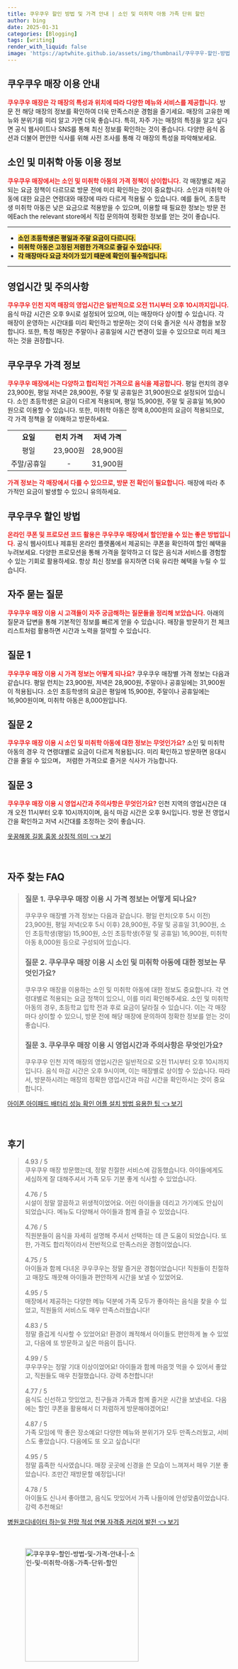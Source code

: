 ```yaml
---
title: 쿠우쿠우 할인 방법 및 가격 안내 | 소인 및 미취학 아동 가족 단위 할인
author: bing
date: 2025-01-31
categories: [Blogging]
tags: [writing]
render_with_liquid: false
image: 'https://aptwhite.github.io/assets/img/thumbnail/쿠우쿠우-할인-방법-및-가격-안내-|-소인-및-미취학-아동-가족-단위-할인.webp'
---
```



<h2 id='쿠우쿠우 매장 이용 안내'>쿠우쿠우 매장 이용 안내</h2>

<p><b><span style="color: #ee2323;">쿠우쿠우 매장은 각 매장의 특성과 위치에 따라 다양한 메뉴와 서비스를 제공합니다.</span></b> 방문 전 해당 매장의 정보를 확인하여 더욱 만족스러운 경험을 즐기세요. 매장의 고유한 메뉴와 분위기를 미리 알고 가면 더욱 좋습니다. 특히, 자주 가는 매장의 특징을 알고 싶다면 공식 웹사이트나 SNS를 통해 최신 정보를 확인하는 것이 좋습니다. 다양한 음식 옵션과 더불어 편안한 식사를 위해 사전 조사를 통해 각 매장의 특성을 파악해보세요.</p>

<h2 id='소인 및 미취학 아동 이용 정보'>소인 및 미취학 아동 이용 정보</h2>

<p><b><span style="color: #ee2323;">쿠우쿠우 매장에서는 소인 및 미취학 아동의 가격 정책이 상이합니다.</span></b> 각 매장별로 제공되는 요금 정책이 다르므로 방문 전에 미리 확인하는 것이 중요합니다. 소인과 미취학 아동에 대한 요금은 연령대와 매장에 따라 다르게 적용될 수 있습니다. 예를 들어, 초등학생 미취학 아동은 낮은 요금으로 적용받을 수 있으며, 이용할 때 필요한 정보는 방문 전에Each the relevant store에서 직접 문의하여 정확한 정보를 얻는 것이 좋습니다.</p>

<hr />

<ul>
    <li><b><span style="background-color: #ffe066;">소인 초등학생은 평일과 주말 요금이 다르니다.</span></b></li>
    <li><b><span style="background-color: #ffe066;">미취학 아동은 고정된 저렴한 가격으로 즐길 수 있습니다.</span></b></li>
    <li><b><span style="background-color: #ffe066;">각 매장마다 요금 차이가 있기 때문에 확인이 필수적입니다.</span></b></li>
</ul>

<hr />

<h2 id='영업시간 및 주의사항'>영업시간 및 주의사항</h2>

<p><b><span style="color: #ee2323;">쿠우쿠우 인천 지역 매장의 영업시간은 일반적으로 오전 11시부터 오후 10시까지입니다.</span></b> 음식 마감 시간은 오후 9시로 설정되어 있으며, 이는 매장마다 상이할 수 있습니다. 각 매장이 운영하는 시간대를 미리 확인하고 방문하는 것이 더욱 즐거운 식사 경험을 보장합니다. 또한, 특정 매장은 주말이나 공휴일에 시간 변경이 있을 수 있으므로 미리 체크하는 것을 권장합니다.</p>

<h2 id='쿠우쿠우 가격 정보'>쿠우쿠우 가격 정보</h2>

<p><b><span style="color: #ee2323;">쿠우쿠우 매장에서는 다양하고 합리적인 가격으로 음식을 제공합니다.</span></b> 평일 런치의 경우 23,900원, 평일 저녁은 28,900원, 주말 및 공휴일은 31,900원으로 설정되어 있습니다. 소인 초등학생은 요금이 다르게 적용되며, 평일 15,900원, 주말 및 공휴일 16,900원으로 이용할 수 있습니다. 또한, 미취학 아동은 정액 8,000원의 요금이 적용되므로, 각 가격 정책을 잘 이해하고 방문하세요.</p>

<table>
    <tr>
        <td style="text-align: center; height: 17px;"><b>요일</b></td>
        <td style="text-align: center; height: 17px;"><b>런치 가격</b></td>
        <td style="text-align: center; height: 17px;"><b>저녁 가격</b></td>
    </tr>
    <tr>
        <td style="text-align: center; height: 17px;">평일</td>
        <td style="text-align: center; height: 17px;">23,900원</td>
        <td style="text-align: center; height: 17px;">28,900원</td>
    </tr>
    <tr>
        <td style="text-align: center; height: 17px;">주말/공휴일</td>
        <td style="text-align: center; height: 17px;">-</td>
        <td style="text-align: center; height: 17px;">31,900원</td>
    </tr>
</table>

<p><b><span style="color: #ee2323;">가격 정보는 각 매장에서 다를 수 있으므로, 방문 전 확인이 필요합니다.</span></b> 매장에 따라 추가적인 요금이 발생할 수 있으니 유의하세요.</p>

<h2 id='쿠우쿠우 할인 방법'>쿠우쿠우 할인 방법</h2>

<p><b><span style="color: #ee2323;">온라인 쿠폰 및 프로모션 코드 활용은 쿠우쿠우 매장에서 할인받을 수 있는 좋은 방법입니다.</span></b> 공식 웹사이트나 제휴된 온라인 플랫폼에서 제공되는 쿠폰을 확인하여 할인 혜택을 누려보세요. 다양한 프로모션을 통해 가격을 절약하고 더 많은 음식과 서비스를 경험할 수 있는 기회로 활용하세요. 항상 최신 정보를 유지하면 더욱 유리한 혜택을 누릴 수 있습니다.</p>

<h2 id='자주 묻는 질문'>자주 묻는 질문</h2>

<p><b><span style="color: #ee2323;">쿠우쿠우 매장 이용 시 고객들이 자주 궁금해하는 질문들을 정리해 보았습니다.</span></b> 아래의 질문과 답변을 통해 기본적인 정보를 빠르게 얻을 수 있습니다. 매장을 방문하기 전 체크리스트처럼 활용하면 시간과 노력을 절약할 수 있습니다.</p>

<h2 id='질문 1'>질문 1</h2>

<p><b><span style="color: #ee2323;">쿠우쿠우 매장 이용 시 가격 정보는 어떻게 되나요?</span></b> 쿠우쿠우 매장별 가격 정보는 다음과 같습니다. 평일 런치는 23,900원, 저녁은 28,900원, 주말이나 공휴일에는 31,900원이 적용됩니다. 소인 초등학생의 요금은 평일에 15,900원, 주말이나 공휴일에는 16,900원이며, 미취학 아동은 8,000원입니다.</p>

<h2 id='질문 2'>질문 2</h2>

<p><b><span style="color: #ee2323;">쿠우쿠우 매장 이용 시 소인 및 미취학 아동에 대한 정보는 무엇인가요?</span></b> 소인 및 미취학 아동의 경우 각 연령대별로 요금이 다르게 적용됩니다. 미리 확인하고 방문하면 응대시간을 줄일 수 있으며， 저렴한 가격으로 즐거운 식사가 가능합니다.</p>

<h2 id='질문 3'>질문 3</h2>

<p><b><span style="color: #ee2323;">쿠우쿠우 매장 이용 시 영업시간과 주의사항은 무엇인가요?</span></b> 인천 지역의 영업시간은 대개 오전 11시부터 오후 10시까지이며, 음식 마감 시간은 오후 9시입니다. 방문 전 영업시간을 확인하고 저녁 시간대를 조정하는 것이 좋습니다.</p>


<p><a class="click-button" title="옷꿈해몽 길몽 흉몽 상징적 의미" href="https://aptwhite.github.io/posts/%EC%98%B7%EA%BF%88%ED%95%B4%EB%AA%BD-%EA%B8%B8%EB%AA%BD-%ED%9D%89%EB%AA%BD-%EC%83%81%EC%A7%95%EC%A0%81-%EC%9D%98%EB%AF%B8/" rel="dofollow">옷꿈해몽 길몽 흉몽 상징적 의미 👈 보기</a></p><br>
<h2 id='자주_찾는_FAQ'>자주 찾는 FAQ</h2>
<div itemscope="" itemtype="https://schema.org/FAQPage"> 
<blockquote> 
<div itemscope="" itemprop="mainEntity" itemtype="https://schema.org/Question"> 
<h3 itemprop="name">질문 1. 쿠우쿠우 매장 이용 시 가격 정보는 어떻게 되나요?</h3> 
<div itemscope="" itemprop="acceptedAnswer" itemtype="https://schema.org/Answer"> 
<span itemprop="text"> 
<p>쿠우쿠우 매장별 가격 정보는 다음과 같습니다. 평일 런치(오후 5시 이전) 23,900원, 평일 저녁(오후 5시 이후) 28,900원, 주말 및 공휴일 31,900원, 소인 초등학생(평일) 15,900원, 소인 초등학생(주말 및 공휴일) 16,900원, 미취학 아동 8,000원 등으로 구성되어 있습니다.</p> 
</span> 
</div> 
</div> 

<div itemscope="" itemprop="mainEntity" itemtype="https://schema.org/Question"> 
<h3 itemprop="name">질문 2. 쿠우쿠우 매장 이용 시 소인 및 미취학 아동에 대한 정보는 무엇인가요?</h3> 
<div itemscope="" itemprop="acceptedAnswer" itemtype="https://schema.org/Answer"> 
<span itemprop="text"> 
<p>쿠우쿠우 매장을 이용하는 소인 및 미취학 아동에 대한 정보도 중요합니다. 각 연령대별로 적용되는 요금 정책이 있으니, 이를 미리 확인해주세요. 소인 및 미취학 아동의 경우, 초등학교 입학 전과 후로 요금이 달라질 수 있습니다. 이는 각 매장마다 상이할 수 있으니, 방문 전에 해당 매장에 문의하여 정확한 정보를 얻는 것이 좋습니다.</p> 
</span> 
</div> 
</div> 

<div itemscope="" itemprop="mainEntity" itemtype="https://schema.org/Question"> 
<h3 itemprop="name">질문 3. 쿠우쿠우 매장 이용 시 영업시간과 주의사항은 무엇인가요?</h3> 
<div itemscope="" itemprop="acceptedAnswer" itemtype="https://schema.org/Answer"> 
<span itemprop="text"> 
<p>쿠우쿠우 인천 지역 매장의 영업시간은 일반적으로 오전 11시부터 오후 10시까지입니다. 음식 마감 시간은 오후 9시이며, 이는 매장별로 상이할 수 있습니다. 따라서, 방문하시려는 매장의 정확한 영업시간과 마감 시간을 확인하시는 것이 중요합니다.</p> 
</span> 
</div> 
</div> 
</blockquote> 
</div>
<p><a class="click-button" title="아이폰 아이패드 배터리 성능 확인 어플 설치 방법 유용한 팁" href="https://aptwhite.github.io/posts/%EC%95%84%EC%9D%B4%ED%8F%B0-%EC%95%84%EC%9D%B4%ED%8C%A8%EB%93%9C-%EB%B0%B0%ED%84%B0%EB%A6%AC-%EC%84%B1%EB%8A%A5-%ED%99%95%EC%9D%B8-%EC%96%B4%ED%94%8C-%EC%84%A4%EC%B9%98-%EB%B0%A9%EB%B2%95-%EC%9C%A0%EC%9A%A9%ED%95%9C-%ED%8C%81/" rel="dofollow">아이폰 아이패드 배터리 성능 확인 어플 설치 방법 유용한 팁 👈 보기</a></p><br>
<h2 id='후기'>후기</h2>
<div itemscope itemtype="https://schema.org/Product">
  <blockquote>
  <div itemprop="review" itemscope itemtype="https://schema.org/Review">
      <div itemprop="reviewRating" itemscope itemtype="https://schema.org/Rating"> <span itemprop="ratingValue">4.93</span> / <span itemprop="bestRating">5</span> </div>
      <span itemprop="reviewBody">쿠우쿠우 매장 방문했는데, 정말 친절한 서비스에 감동했습니다. 아이들에게도 세심하게 잘 대해주셔서 가족 모두 기분 좋게 식사할 수 있었습니다.</span>
  </div>
  <br>
  <div itemprop="review" itemscope itemtype="https://schema.org/Review">
      <div itemprop="reviewRating" itemscope itemtype="https://schema.org/Rating"> <span itemprop="ratingValue">4.76</span> / <span itemprop="bestRating">5</span> </div>
      <span itemprop="reviewBody">시설이 정말 깔끔하고 위생적이었어요. 어린 아이들을 데리고 가기에도 안심이 되었습니다. 메뉴도 다양해서 아이들과 함께 즐길 수 있었습니다.</span>
  </div>
  <br>
  <div itemprop="review" itemscope itemtype="https://schema.org/Review">
      <div itemprop="reviewRating" itemscope itemtype="https://schema.org/Rating"> <span itemprop="ratingValue">4.76</span> / <span itemprop="bestRating">5</span> </div>
      <span itemprop="reviewBody">직원분들이 음식을 자세히 설명해 주셔서 선택하는 데 큰 도움이 되었습니다. 또한, 가격도 합리적이라서 전반적으로 만족스러운 경험이었습니다.</span>
  </div>
  <br>
  <div itemprop="review" itemscope itemtype="https://schema.org/Review">
      <div itemprop="reviewRating" itemscope itemtype="https://schema.org/Rating"> <span itemprop="ratingValue">4.75</span> / <span itemprop="bestRating">5</span> </div>
      <span itemprop="reviewBody">아이들과 함께 다녀온 쿠우쿠우는 정말 즐거운 경험이었습니다! 직원들이 친절하고 매장도 깨끗해 아이들과 편안하게 시간을 보낼 수 있었어요.</span>
  </div>
  <br>
  <div itemprop="review" itemscope itemtype="https://schema.org/Review">
      <div itemprop="reviewRating" itemscope itemtype="https://schema.org/Rating"> <span itemprop="ratingValue">4.95</span> / <span itemprop="bestRating">5</span> </div>
      <span itemprop="reviewBody">매장에서 제공하는 다양한 메뉴 덕분에 가족 모두가 좋아하는 음식을 찾을 수 있었고, 직원들의 서비스도 매우 만족스러웠습니다!</span>
  </div>
  <br>
  <div itemprop="review" itemscope itemtype="https://schema.org/Review">
      <div itemprop="reviewRating" itemscope itemtype="https://schema.org/Rating"> <span itemprop="ratingValue">4.83</span> / <span itemprop="bestRating">5</span> </div>
      <span itemprop="reviewBody">정말 즐겁게 식사할 수 있었어요! 환경이 쾌적해서 아이들도 편안하게 놀 수 있었고, 다음에 또 방문하고 싶은 마음이 듭니다.</span>
  </div>
  <br>
  <div itemprop="review" itemscope itemtype="https://schema.org/Review">
      <div itemprop="reviewRating" itemscope itemtype="https://schema.org/Rating"> <span itemprop="ratingValue">4.99</span> / <span itemprop="bestRating">5</span> </div>
      <span itemprop="reviewBody">쿠우쿠우는 정말 기대 이상이었어요! 아이들과 함께 마음껏 먹을 수 있어서 좋았고, 직원들도 매우 친절했습니다. 강력 추천합니다!</span>
  </div>
  <br>
  <div itemprop="review" itemscope itemtype="https://schema.org/Review">
      <div itemprop="reviewRating" itemscope itemtype="https://schema.org/Rating"> <span itemprop="ratingValue">4.77</span> / <span itemprop="bestRating">5</span> </div>
      <span itemprop="reviewBody">음식도 신선하고 맛있었고, 친구들과 가족과 함께 즐거운 시간을 보냈네요. 다음에는 할인 쿠폰을 활용해서 더 저렴하게 방문해야겠어요!</span>
  </div>
  <br>
  <div itemprop="review" itemscope itemtype="https://schema.org/Review">
      <div itemprop="reviewRating" itemscope itemtype="https://schema.org/Rating"> <span itemprop="ratingValue">4.87</span> / <span itemprop="bestRating">5</span> </div>
      <span itemprop="reviewBody">가족 모임에 딱 좋은 장소예요! 다양한 메뉴와 분위기가 모두 만족스러웠고, 서비스도 좋았습니다. 다음에도 또 오고 싶습니다!</span>
  </div>
  <br>
  <div itemprop="review" itemscope itemtype="https://schema.org/Review">
      <div itemprop="reviewRating" itemscope itemtype="https://schema.org/Rating"> <span itemprop="ratingValue">4.95</span> / <span itemprop="bestRating">5</span> </div>
      <span itemprop="reviewBody">정말 흡족한 식사였습니다. 매장 곳곳에 신경을 쓴 모습이 느껴져서 매우 기분 좋았습니다. 조만간 재방문할 예정입니다!</span>
  </div>
  <br>
  <div itemprop="review" itemscope itemtype="https://schema.org/Review">
      <div itemprop="reviewRating" itemscope itemtype="https://schema.org/Rating"> <span itemprop="ratingValue">4.78</span> / <span itemprop="bestRating">5</span> </div>
      <span itemprop="reviewBody">아이들도 신나서 좋아했고, 음식도 맛있어서 가족 나들이에 안성맞춤이었습니다. 강력 추천해요!</span>
  </div>
  </blockquote>
</div>
<p><a class="click-button" title="병원코디네이터 하는일 전망 적성 연봉 자격증 커리어 발전" href="https://aptwhite.github.io/posts/%EB%B3%91%EC%9B%90%EC%BD%94%EB%94%94%EB%84%A4%EC%9D%B4%ED%84%B0-%ED%95%98%EB%8A%94%EC%9D%BC-%EC%A0%84%EB%A7%9D-%EC%A0%81%EC%84%B1-%EC%97%B0%EB%B4%89-%EC%9E%90%EA%B2%A9%EC%A6%9D-%EC%BB%A4%EB%A6%AC%EC%96%B4-%EB%B0%9C%EC%A0%84/" rel="dofollow">병원코디네이터 하는일 전망 적성 연봉 자격증 커리어 발전 👈 보기</a></p><br>
<figure class="image"><img src="https://aptwhite.github.io/assets/img/thumbnail/쿠우쿠우-할인-방법-및-가격-안내-|-소인-및-미취학-아동-가족-단위-할인.webp" alt="쿠우쿠우-할인-방법-및-가격-안내-|-소인-및-미취학-아동-가족-단위-할인" width="256" height="256"></figure>